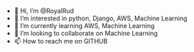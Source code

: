 - 👋 Hi, I’m @RoyalRud
- 👀 I’m interested in python, Django, AWS, Machine Learning
- 🌱 I’m currently learning AWS, Machine Learning
- 💞️ I’m looking to collaborate on Machine Learning
- 📫 How to reach me on GITHUB

<!---
RoyalRud/RoyalRud is a ✨ special ✨ repository because its `README.md` (this file) appears on your GitHub profile.
You can click the Preview link to take a look at your changes.
--->
